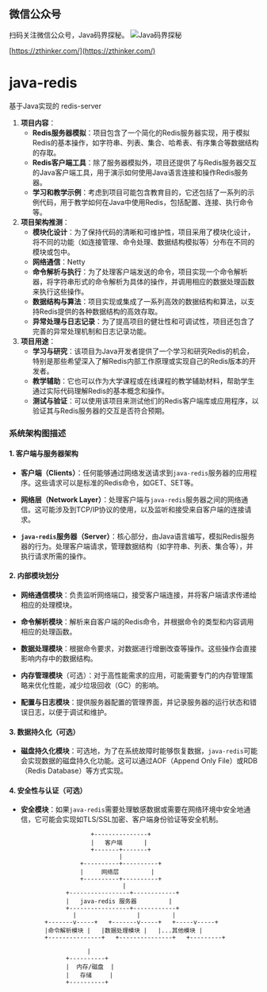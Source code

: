 ## 微信公众号

扫码关注微信公众号，Java码界探秘。
![Java码界探秘](http://www.images.mdan.top/qrcode_for_gh_1e2587cc42b1_258_1587996055777.jpg)

[https://zthinker.com/](https://zthinker.com/)

# java-redis
基于Java实现的 redis-server

1.  **项目内容**：
    *   **Redis服务器模拟**：项目包含了一个简化的Redis服务器实现，用于模拟Redis的基本操作，如字符串、列表、集合、哈希表、有序集合等数据结构的存取。
    *   **Redis客户端工具**：除了服务器模拟外，项目还提供了与Redis服务器交互的Java客户端工具，用于演示如何使用Java语言连接和操作Redis服务器。
    *   **学习和教学示例**：考虑到项目可能包含教育目的，它还包括了一系列的示例代码，用于教学如何在Java中使用Redis，包括配置、连接、执行命令等。
2.  **项目架构推测**：
    *   **模块化设计**：为了保持代码的清晰和可维护性，项目采用了模块化设计，将不同的功能（如连接管理、命令处理、数据结构模拟等）分布在不同的模块或包中。
    *   **网络通信**：Netty
    *   **命令解析与执行**：为了处理客户端发送的命令，项目实现一个命令解析器，将字符串形式的命令解析为具体的操作，并调用相应的数据处理函数来执行这些操作。
    *   **数据结构与算法**：项目实现或集成了一系列高效的数据结构和算法，以支持Redis提供的各种数据结构的高效存取。
    *   **异常处理与日志记录**：为了提高项目的健壮性和可调试性，项目还包含了完善的异常处理机制和日志记录功能。
3.  **项目用途**：
    *   **学习与研究**：该项目为Java开发者提供了一个学习和研究Redis的机会，特别是那些希望深入了解Redis内部工作原理或实现自己的Redis版本的开发者。
    *   **教学辅助**：它也可以作为大学课程或在线课程的教学辅助材料，帮助学生通过实际代码理解Redis的基本概念和操作。
    *   **测试与验证**：可以使用该项目来测试他们的Redis客户端库或应用程序，以验证其与Redis服务器的交互是否符合预期。



### 系统架构图描述

#### 1\. 客户端与服务器架构

*   **客户端（Clients）**：任何能够通过网络发送请求到`java-redis`服务器的应用程序。这些请求可以是标准的Redis命令，如GET、SET等。
    
*   **网络层（Network Layer）**：处理客户端与`java-redis`服务器之间的网络通信。这可能涉及到TCP/IP协议的使用，以及监听和接受来自客户端的连接请求。
    
*   **`java-redis`服务器（Server）**：核心部分，由Java语言编写，模拟Redis服务器的行为。处理客户端请求，管理数据结构（如字符串、列表、集合等），并执行请求所需的操作。
    

#### 2\. 内部模块划分

*   **网络通信模块**：负责监听网络端口，接受客户端连接，并将客户端请求传递给相应的处理模块。
    
*   **命令解析模块**：解析来自客户端的Redis命令，并根据命令的类型和内容调用相应的处理函数。
    
*   **数据处理模块**：根据命令要求，对数据进行增删改查等操作。这些操作会直接影响内存中的数据结构。
    
*   **内存管理模块**（可选）：对于高性能需求的应用，可能需要专门的内存管理策略来优化性能，减少垃圾回收（GC）的影响。
    
*   **配置与日志模块**：提供服务器配置的管理界面，并记录服务器的运行状态和错误日志，以便于调试和维护。
    

#### 3\. 数据持久化（可选）

*   **磁盘持久化模块**：可选地，为了在系统故障时能够恢复数据，`java-redis`可能会实现数据的磁盘持久化功能。这可以通过AOF（Append Only File）或RDB（Redis Database）等方式实现。

#### 4\. 安全性与认证（可选）

*   **安全模块**：如果`java-redis`需要处理敏感数据或需要在网络环境中安全地通信，它可能会实现如TLS/SSL加密、客户端身份验证等安全机制。

```
                       +---------------+  
                       |   客户端      |  
                       +-------+-------+  
                               |  
                    +----------+----------+  
                    |     网络层         |  
                    +----------+----------+  
                                |  
                +-----------------+------------+  
                |   java-redis 服务器         |  
                +-----------------+------------+  
                  |                 |         |  
          +-------v-----+   +-------v-----+   +-----v-----+  
          |命令解析模块 |   |数据处理模块 |   |...其他模块 |  
          +---------------+   +---------------+   +---------+  
  
                      |  
                +----------+  
                |  内存/磁盘  |  
                |   存储     |  
                +----------+
```
